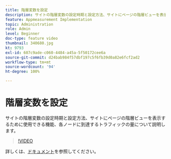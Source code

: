 ```yaml
---
title: 階層変数を設定
description: サイトの階層変数の設定時期と設定方法、サイトにページの階層ビューを表示するために使用できる機能、各ノードに到達するトラフィックの量について説明します。
feature: Appmeasurement Implementation
topic: Administration
role: Admin
level: Beginner
doc-type: feature video
thumbnail: 340680.jpg
kt: 9793
exl-id: 607c9ade-c060-4484-a45a-5f50172cee6a
source-git-commit: d24bab984f57dbf197c5f6fb39d0a82e6fcf2ad2
workflow-type: tm+mt
source-wordcount: '94'
ht-degree: 100%

---
```


# 階層変数を設定

サイトの階層変数の設定時期と設定方法、サイトにページの階層ビューを表示するために使用できる機能、各ノードに到達するトラフィックの量について説明します。

>[!VIDEO](https://video.tv.adobe.com/v/344368/?quality=12&learn=on&captions=jpn)

詳しくは、[ドキュメント](https://experienceleague.adobe.com/docs/analytics/implementation/vars/page-vars/hier.html?lang=ja)を参照してください。
